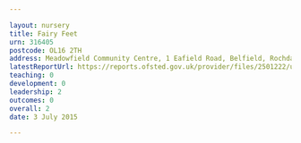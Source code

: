 ```yaml
---

layout: nursery
title: Fairy Feet
urn: 316405
postcode: OL16 2TH
address: Meadowfield Community Centre, 1 Eafield Road, Belfield, Rochdale, OL16 2TH
latestReportUrl: https://reports.ofsted.gov.uk/provider/files/2501222/urn/316405.pdf
teaching: 0
development: 0
leadership: 2
outcomes: 0
overall: 2
date: 3 July 2015

---
```

